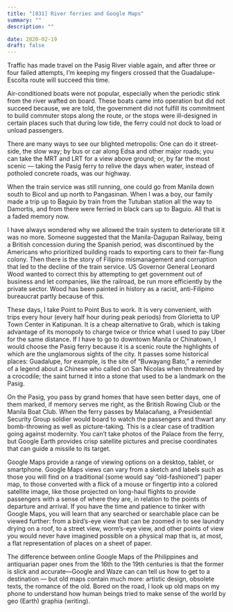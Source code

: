 ```yaml
---
title: "[831] River ferries and Google Maps"
summary: ""
description: ""

date: 2020-02-19
draft: false
---
```


Traffic has made travel on the Pasig River viable again, and after three or four failed attempts, I’m keeping my fingers crossed that the Guadalupe-Escolta route will succeed this time.

Air-conditioned boats were not popular, especially when the periodic stink from the river wafted on board. These boats came into operation but did not succeed because, we are told, the government did not fulfill its commitment to build commuter stops along the route, or the stops were ill-designed in certain places such that during low tide, the ferry could not dock to load or unload passengers.

There are many ways to see our blighted metropolis: One can do it street-side, the slow way; by bus or car along Edsa and other major roads; you can take the MRT and LRT for a view above ground; or, by far the most scenic — taking the Pasig ferry to relive the days when water, instead of potholed concrete roads, was our highway.

When the train service was still running, one could go from Manila down south to Bicol and up north to Pangasinan. When I was a boy, our family made a trip up to Baguio by train from the Tutuban station all the way to Damortis, and from there were ferried in black cars up to Baguio. All that is a faded memory now.

I have always wondered why we allowed the train system to deteriorate till it was no more. Someone suggested that the Manila-Dagupan Railway, being a British concession during the Spanish period, was discontinued by the Americans who prioritized building roads to exporting cars to their far-flung colony. Then there is the story of Filipino mismanagement and corruption that led to the decline of the train service. US Governor General Leonard Wood wanted to correct this by attempting to get government out of business and let companies, like the railroad, be run more efficiently by the private sector. Wood has been painted in history as a racist, anti-Filipino bureaucrat partly because of this.

These days, I take Point to Point Bus to work. It is very convenient, with trips every hour (every half hour during peak periods) from Glorietta to UP Town Center in Katipunan. It is a cheap alternative to Grab, which is taking advantage of its monopoly to charge twice or thrice what I used to pay Uber for the same distance. If I have to go to downtown Manila or Chinatown, I would choose the Pasig ferry because it is a scenic route the highlights of which are the unglamorous sights of the city. It passes some historical places: Guadalupe, for example, is the site of “Buwayang Bato,” a reminder of a legend about a Chinese who called on San Nicolas when threatened by a crocodile; the saint turned it into a stone that used to be a landmark on the Pasig.

On the Pasig, you pass by grand homes that have seen better days, one of them marked, if memory serves me right, as the British Rowing Club or the Manila Boat Club. When the ferry passes by Malacañang, a Presidential Security Group soldier would board to watch the passengers and thwart any bomb-throwing as well as picture-taking. This is a clear case of tradition going against modernity. You can’t take photos of the Palace from the ferry, but Google Earth provides crisp satellite pictures and precise coordinates that can guide a missile to its target.

Google Maps provide a range of viewing options on a desktop, tablet, or smartphone. Google Maps views can vary from a sketch and labels such as those you will find on a traditional (some would say “old-fashioned”) paper map, to those converted with a flick of a mouse or fingertip into a colored satellite image, like those projected on long-haul flights to provide passengers with a sense of where they are, in relation to the points of departure and arrival. If you have the time and patience to tinker with Google Maps, you will learn that any searched or searchable place can be viewed further: from a bird’s-eye view that can be zoomed in to see laundry drying on a roof, to a street view, worm’s-eye view, and other points of view you would never have imagined possible on a physical map that is, at most, a flat representation of places on a sheet of paper.

The difference between online Google Maps of the Philippines and antiquarian paper ones from the 16th to the 19th centuries is that the former is slick and accurate—Google and Waze can can tell us how to get to a destination — but old maps contain much more: artistic design, obsolete texts, the romance of the old. Bored on the road, I look up old maps on my phone to understand how human beings tried to make sense of the world by geo (Earth) graphia (writing).
